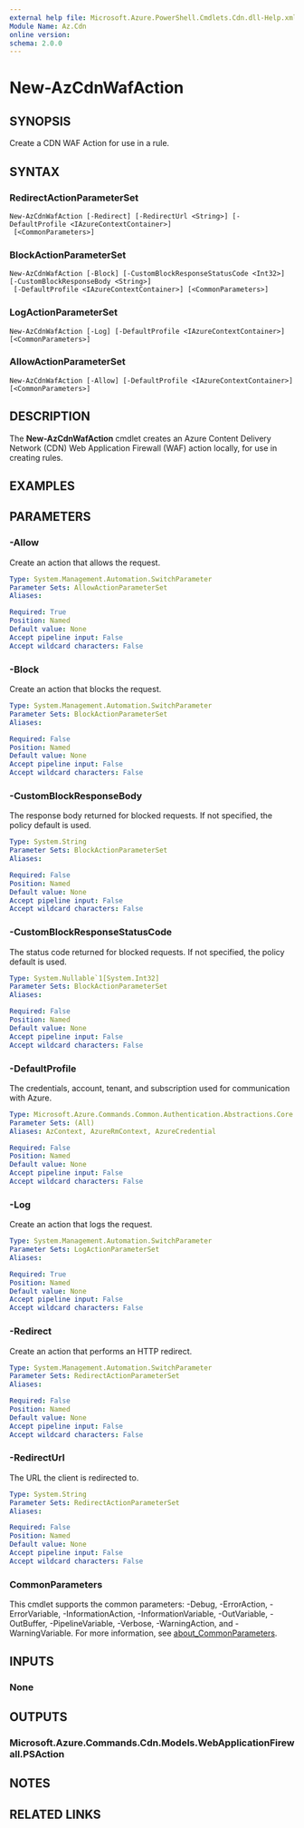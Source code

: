 ```yaml
---
external help file: Microsoft.Azure.PowerShell.Cmdlets.Cdn.dll-Help.xml
Module Name: Az.Cdn
online version:
schema: 2.0.0
---
```


# New-AzCdnWafAction

## SYNOPSIS
Create a CDN WAF Action for use in a rule.

## SYNTAX

### RedirectActionParameterSet
```
New-AzCdnWafAction [-Redirect] [-RedirectUrl <String>] [-DefaultProfile <IAzureContextContainer>]
 [<CommonParameters>]
```

### BlockActionParameterSet
```
New-AzCdnWafAction [-Block] [-CustomBlockResponseStatusCode <Int32>] [-CustomBlockResponseBody <String>]
 [-DefaultProfile <IAzureContextContainer>] [<CommonParameters>]
```

### LogActionParameterSet
```
New-AzCdnWafAction [-Log] [-DefaultProfile <IAzureContextContainer>] [<CommonParameters>]
```

### AllowActionParameterSet
```
New-AzCdnWafAction [-Allow] [-DefaultProfile <IAzureContextContainer>] [<CommonParameters>]
```

## DESCRIPTION
The **New-AzCdnWafAction** cmdlet creates an Azure Content Delivery Network (CDN) Web Application
Firewall (WAF) action locally, for use in creating rules.

## EXAMPLES

## PARAMETERS

### -Allow
Create an action that allows the request.

```yaml
Type: System.Management.Automation.SwitchParameter
Parameter Sets: AllowActionParameterSet
Aliases:

Required: True
Position: Named
Default value: None
Accept pipeline input: False
Accept wildcard characters: False
```

### -Block
Create an action that blocks the request.

```yaml
Type: System.Management.Automation.SwitchParameter
Parameter Sets: BlockActionParameterSet
Aliases:

Required: False
Position: Named
Default value: None
Accept pipeline input: False
Accept wildcard characters: False
```

### -CustomBlockResponseBody
The response body returned for blocked requests.
If not specified, the policy default is used.

```yaml
Type: System.String
Parameter Sets: BlockActionParameterSet
Aliases:

Required: False
Position: Named
Default value: None
Accept pipeline input: False
Accept wildcard characters: False
```

### -CustomBlockResponseStatusCode
The status code returned for blocked requests.
If not specified, the policy default is used.

```yaml
Type: System.Nullable`1[System.Int32]
Parameter Sets: BlockActionParameterSet
Aliases:

Required: False
Position: Named
Default value: None
Accept pipeline input: False
Accept wildcard characters: False
```

### -DefaultProfile
The credentials, account, tenant, and subscription used for communication with Azure.

```yaml
Type: Microsoft.Azure.Commands.Common.Authentication.Abstractions.Core.IAzureContextContainer
Parameter Sets: (All)
Aliases: AzContext, AzureRmContext, AzureCredential

Required: False
Position: Named
Default value: None
Accept pipeline input: False
Accept wildcard characters: False
```

### -Log
Create an action that logs the request.

```yaml
Type: System.Management.Automation.SwitchParameter
Parameter Sets: LogActionParameterSet
Aliases:

Required: True
Position: Named
Default value: None
Accept pipeline input: False
Accept wildcard characters: False
```

### -Redirect
Create an action that performs an HTTP redirect.

```yaml
Type: System.Management.Automation.SwitchParameter
Parameter Sets: RedirectActionParameterSet
Aliases:

Required: False
Position: Named
Default value: None
Accept pipeline input: False
Accept wildcard characters: False
```

### -RedirectUrl
The URL the client is redirected to.

```yaml
Type: System.String
Parameter Sets: RedirectActionParameterSet
Aliases:

Required: False
Position: Named
Default value: None
Accept pipeline input: False
Accept wildcard characters: False
```

### CommonParameters
This cmdlet supports the common parameters: -Debug, -ErrorAction, -ErrorVariable, -InformationAction, -InformationVariable, -OutVariable, -OutBuffer, -PipelineVariable, -Verbose, -WarningAction, and -WarningVariable. For more information, see [about_CommonParameters](http://go.microsoft.com/fwlink/?LinkID=113216).

## INPUTS

### None

## OUTPUTS

### Microsoft.Azure.Commands.Cdn.Models.WebApplicationFirewall.PSAction

## NOTES

## RELATED LINKS
